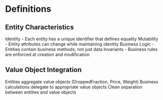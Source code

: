 # Definitions

## Entity Characteristics

Identity - Each entity has a unique identifier that defines equality
Mutability - Entity attributes can change while maintaining identity
Business Logic - Entities contain business methods, not just data
Invariants - Business rules are enforced at creation and modification

## Value Object Integration

Entities aggregate value objects (DroppedFraction, Price, Weight)
Business calculations delegate to appropriate value objects
Clean separation between entities and value objects
